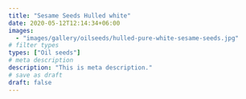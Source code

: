 ```yaml
---
title: "Sesame Seeds Hulled white"
date: 2020-05-12T12:14:34+06:00
images: 
  - "images/gallery/oilseeds/hulled-pure-white-sesame-seeds.jpg"
# filter types
types: ["Oil seeds"]
# meta description
description: "This is meta description."
# save as draft
draft: false
---
```

